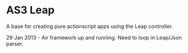 AS3 Leap
========

A base for creating pure actionscript apps using the Leap controller.

29 Jan 2013 - Air framework up and running. Need to loop in Leap/Json parser.
